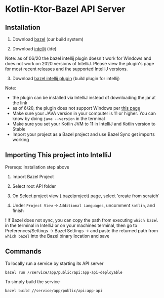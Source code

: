 
# Kotlin-Ktor-Bazel API Server

## Installation

1. Download [bazel](https://bazel.build/) (our build system)

2. Download [intellij](https://www.jetbrains.com/idea/download/other.html) (ide)

  Note: as of 06/20 the bazel intellij plugin doesn't work for Windows and does not work on 2020 versions of IntelliJ. 
  Please view the plugin's page for most recent releases and the supported IntelliJ versions. 

3. Download [bazel intellij plugin](https://plugins.jetbrains.com/plugin/8609-bazel/versions) (build plugin for intellij)

  Note: 
  * the plugin can be installed via IntelliJ instead of downloading the jar at the link
  * as of 6/20, the plugin does not support Windows per [this page](https://ij.bazel.build/docs/bazel-support.html)
  * Make sure your JAVA version in your computer is 11 or higher. You can know by doing `java --version` in the terminal
  * Make sure you set your Kotlin JVM to 11 in IntelliJ and Kotlin version to Stable
  * Import your project as a Bazel project and use Bazel Sync get imports working

## Importing This project into IntelliJ

Prereqs: Installation step above

1. Import Bazel Project

2. Select root API folder

3. On Select project view (.bazelproject) page, select 'create from scratch'

4. Under `Project View` -> `Additional Languages`, uncomment `kotlin`, and finish

! If Bazel does not sync, you can copy the path from executing `which bazel` in the terminal in IntelliJ or on your machines terminal, then go to Preferences/Settings -> Bazel Settings -> and paste the returned path from `which bazel` into the Bazel binary location and save


## Commands

To locally run a service by starting its API server
```shell script
bazel run //service/app/public/api:app-api-deployable
```

To simply build the service
```shell script
bazel build //service/app/public/api:app-api
```
